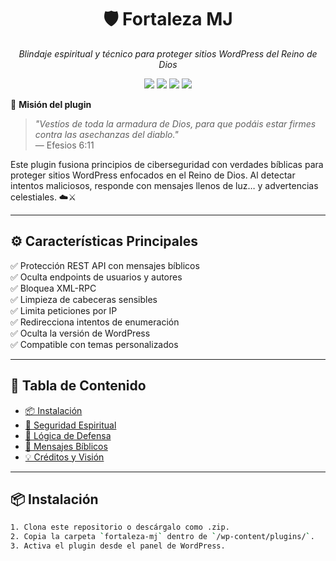 
<h1 align="center">🛡️ Fortaleza MJ</h1>
<p align="center"><em>Blindaje espiritual y técnico para proteger sitios WordPress del Reino de Dios</em></p>

<p align="center">
  <img src="https://img.shields.io/badge/WordPress-Compatible-blue?logo=wordpress&style=flat-square" />
  <img src="https://img.shields.io/badge/PHP-7.4+-777bb4?logo=php&style=flat-square" />
  <img src="https://img.shields.io/badge/Security-Focused-critical?style=flat-square&logo=shield" />
  <img src="https://img.shields.io/badge/License-MIT-blue?style=flat-square" />
</p>


🎯 **Misión del plugin**
> *"Vestíos de toda la armadura de Dios, para que podáis estar firmes contra las asechanzas del diablo."*  
> — Efesios 6:11

Este plugin fusiona principios de ciberseguridad con verdades bíblicas para proteger sitios WordPress enfocados en el Reino de Dios. Al detectar intentos maliciosos, responde con mensajes llenos de luz… y advertencias celestiales. ☁️⚔️

---

## ⚙️ Características Principales

✅ Protección REST API con mensajes bíblicos  
✅ Oculta endpoints de usuarios y autores  
✅ Bloquea XML-RPC  
✅ Limpieza de cabeceras sensibles  
✅ Limita peticiones por IP  
✅ Redirecciona intentos de enumeración  
✅ Oculta la versión de WordPress  
✅ Compatible con temas personalizados

---

## 📜 Tabla de Contenido

- [📦 Instalación](#instalación)
- [🔐 Seguridad Espiritual](#seguridad-espiritual)
- [🧠 Lógica de Defensa](#lógica-de-defensa)
- [📘 Mensajes Bíblicos](#mensajes-bíblicos)
- [💡 Créditos y Visión](#créditos-y-visión)

---

## 📦 Instalación

```bash
1. Clona este repositorio o descárgalo como .zip.
2. Copia la carpeta `fortaleza-mj` dentro de `/wp-content/plugins/`.
3. Activa el plugin desde el panel de WordPress.
